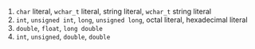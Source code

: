 1. `char` literal, `wchar_t` literal, string literal, `wchar_t` string literal
2. `int`, `unsigned int`, `long`, `unsigned long`, octal literal, hexadecimal literal
3. `double`, `float`, `long double`
4. `int`, `unsigned`, `double`, `double`